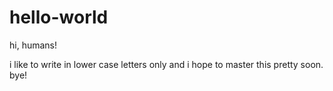# hello-world
hi, humans!

i like to write in lower case letters only and i hope to master this pretty soon.
bye!

